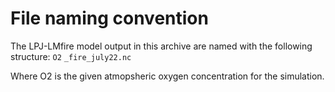 # File naming convention

The LPJ-LMfire model output in this archive are named with the following structure:
`O2` `_fire_july22.nc`

Where O2 is the given atmopsheric oxygen concentration for the simulation.
